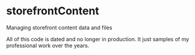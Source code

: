 # storefrontContent
Managing storefront content data and files

All of this code is dated and no longer in production.  It just samples of my professional work over the years.
